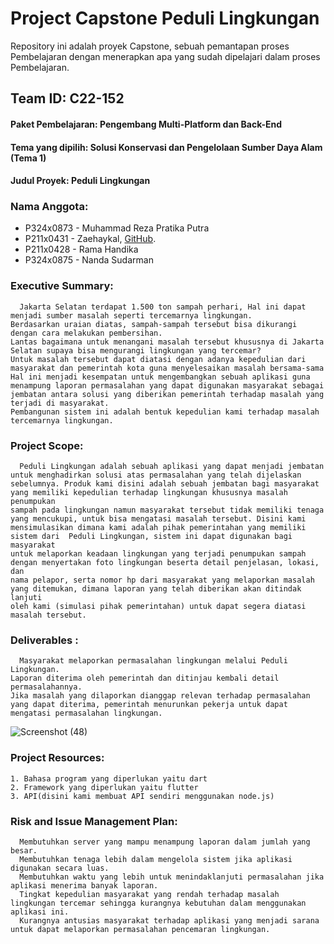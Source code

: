 # Project Capstone Peduli Lingkungan
Repository ini adalah proyek Capstone, sebuah pemantapan proses Pembelajaran dengan menerapkan apa yang sudah dipelajari dalam proses Pembelajaran. 

## Team ID: C22-152
#### Paket Pembelajaran: Pengembang Multi-Platform dan Back-End
#### Tema yang dipilih: Solusi Konservasi dan Pengelolaan Sumber Daya Alam (Tema 1)
#### Judul Proyek: Peduli Lingkungan

### Nama Anggota:
* P324x0873 - Muhammad Reza Pratika Putra
* P211x0431 - Zaehaykal, [GitHub](https://github.com/zaehaykal).
* P211x0428 - Rama Handika
* P324x0875 - Nanda Sudarman

### Executive Summary: 
  
      Jakarta Selatan terdapat 1.500 ton sampah perhari, Hal ini dapat menjadi sumber masalah seperti tercemarnya lingkungan.
    Berdasarkan uraian diatas, sampah-sampah tersebut bisa dikurangi dengan cara melakukan pembersihan.
    Lantas bagaimana untuk menangani masalah tersebut khususnya di Jakarta Selatan supaya bisa mengurangi lingkungan yang tercemar?
    Untuk masalah tersebut dapat diatasi dengan adanya kepedulian dari masyarakat dan pemerintah kota guna menyelesaikan masalah bersama-sama
    Hal ini menjadi kesempatan untuk mengembangkan sebuah aplikasi guna menampung laporan permasalahan yang dapat digunakan masyarakat sebagai
    jembatan antara solusi yang diberikan pemerintah terhadap masalah yang terjadi di masyarakat.
    Pembangunan sistem ini adalah bentuk kepedulian kami terhadap masalah tercemarnya lingkungan.


### Project Scope: 
  
      Peduli Lingkungan adalah sebuah aplikasi yang dapat menjadi jembatan untuk menghadirkan solusi atas permasalahan yang telah dijelaskan 
    sebelumnya. Produk kami disini adalah sebuah jembatan bagi masyarakat yang memiliki kepedulian terhadap lingkungan khususnya masalah penumpukan 
    sampah pada lingkungan namun masyarakat tersebut tidak memiliki tenaga yang mencukupi, untuk bisa mengatasi masalah tersebut. Disini kami 
    mensimulasikan dimana kami adalah pihak pemerintahan yang memiliki sistem dari  Peduli Lingkungan, sistem ini dapat digunakan bagi masyarakat 
    untuk melaporkan keadaan lingkungan yang terjadi penumpukan sampah dengan menyertakan foto lingkungan beserta detail penjelasan, lokasi, dan 
    nama pelapor, serta nomor hp dari masyarakat yang melaporkan masalah yang ditemukan, dimana laporan yang telah diberikan akan ditindak lanjuti 
    oleh kami (simulasi pihak pemerintahan) untuk dapat segera diatasi masalah tersebut.

### Deliverables :
      Masyarakat melaporkan permasalahan lingkungan melalui Peduli Lingkungan. 
    Laporan diterima oleh pemerintah dan ditinjau kembali detail permasalahannya.
    Jika masalah yang dilaporkan dianggap relevan terhadap permasalahan yang dapat diterima, pemerintah menurunkan pekerja untuk dapat mengatasi permasalahan lingkungan.



![Screenshot (48)](https://user-images.githubusercontent.com/110841646/203003052-e351415e-2b3c-4d11-8d58-6f0b1b3ab599.png)



### Project Resources: 
    1. Bahasa program yang diperlukan yaitu dart
    2. Framework yang diperlukan yaitu flutter
    3. API(disini kami membuat API sendiri menggunakan node.js)

### Risk and Issue Management Plan: 
      Membutuhkan server yang mampu menampung laporan dalam jumlah yang besar.
      Membutuhkan tenaga lebih dalam mengelola sistem jika aplikasi digunakan secara luas.
      Membutuhkan waktu yang lebih untuk menindaklanjuti permasalahan jika aplikasi menerima banyak laporan.
      Tingkat kepedulian masyarakat yang rendah terhadap masalah lingkungan tercemar sehingga kurangnya kebutuhan dalam menggunakan aplikasi ini.
      Kurangnya antusias masyarakat terhadap aplikasi yang menjadi sarana untuk dapat melaporkan permasalahan pencemaran lingkungan.
